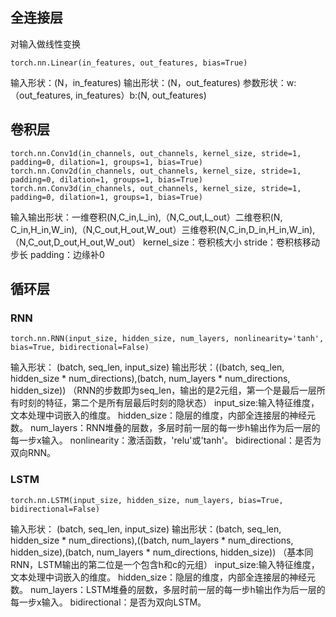 ## 全连接层
对输入做线性变换
```
torch.nn.Linear(in_features, out_features, bias=True)
```
输入形状：(N，in_features)
输出形状：(N，out_features)
参数形状：w:（out_features, in_features）b:(N, out_features)
## 卷积层
```
torch.nn.Conv1d(in_channels, out_channels, kernel_size, stride=1, padding=0, dilation=1, groups=1, bias=True)
torch.nn.Conv2d(in_channels, out_channels, kernel_size, stride=1, padding=0, dilation=1, groups=1, bias=True)
torch.nn.Conv3d(in_channels, out_channels, kernel_size, stride=1, padding=0, dilation=1, groups=1, bias=True)
```
输入输出形状：一维卷积(N,C_in,L_in),（N,C_out,L_out）二维卷积(N, C_in,H_in,W_in),（N,C_out,H_out,W_out）三维卷积(N,C_in,D_in,H_in,W_in),（N,C_out,D_out,H_out,W_out）
kernel_size：卷积核大小
stride：卷积核移动步长
padding：边缘补0
## 循环层
### RNN
```
torch.nn.RNN(input_size, hidden_size, num_layers, nonlinearity='tanh', bias=True, bidirectional=False)
```
输入形状： (batch, seq_len, input_size)
输出形状：((batch, seq_len, hidden_size * num_directions),(batch, num_layers * num_directions, hidden_size))
（RNN的步数即为seq_len，输出的是2元组，第一个是最后一层所有时刻的特征，第二个是所有层最后时刻的隐状态）
input_size:输入特征维度，文本处理中词嵌入的维度。
hidden_size：隐层的维度，内部全连接层的神经元数。
num_layers：RNN堆叠的层数，多层时前一层的每一步h输出作为后一层的每一步x输入。
nonlinearity：激活函数，'relu'或'tanh'。
bidirectional：是否为双向RNN。
### LSTM
```
torch.nn.LSTM(input_size, hidden_size, num_layers, bias=True, bidirectional=False)
```
输入形状： (batch, seq_len, input_size)
输出形状：(batch, seq_len, hidden_size * num_directions),((batch, num_layers * num_directions, hidden_size),(batch, num_layers * num_directions, hidden_size))
（基本同RNN，LSTM输出的第二位是一个包含h和c的元组）
input_size:输入特征维度，文本处理中词嵌入的维度。
hidden_size：隐层的维度，内部全连接层的神经元数。
num_layers：LSTM堆叠的层数，多层时前一层的每一步h输出作为后一层的每一步x输入。
bidirectional：是否为双向LSTM。
